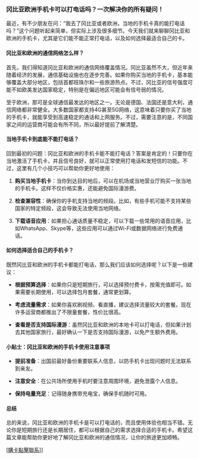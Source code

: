 ### 冈比亚欧洲手机卡可以打电话吗？一次解决你的所有疑问！

最近，有不少朋友在问：“我去了冈比亚或者欧洲，当地的手机卡真的能打电话吗？”这个问题听起来简单，但实际上涉及很多细节。今天我们就来聊聊冈比亚和欧洲的手机卡，尤其是它们能不能正常打电话，以及如何选择最适合自己的卡。

#### 冈比亚和欧洲的通信网络怎么样？

首先，我们得知道冈比亚和欧洲的通信网络覆盖情况。冈比亚虽然不大，但近年来随着经济的发展，通信基础设施也在逐步完善。如果你购买当地的手机卡，基本能够覆盖大部分地区，包括首都班珠尔和一些旅游热点。不过，冈比亚的信号强度可能不如欧美发达国家稳定，特别是在偏远地区可能会有信号弱的情况。

至于欧洲，那可是全球通信最发达的地区之一。无论是德国、法国还是意大利，通信网络都非常健全。大多数国家都支持4G甚至5G网络，这意味着只要你买了当地的手机卡，就能享受到高速稳定的通话和上网服务。不过，需要注意的是，不同国家之间的运营商可能会有所不同，所以最好提前了解清楚。

#### 当地手机卡到底能不能打电话？

回到最初的问题：冈比亚和欧洲的手机卡能不能打电话？答案是肯定的！只要你在当地激活了手机卡，并且信号良好，就可以正常使用打电话和发短信的功能。不过，这里有几个小技巧可以帮助你更好地使用：

1. **购买当地手机卡**：当你到达目的地后，可以在机场或当地营业厅购买一张当地的手机卡。这样不仅价格实惠，还能避免国际漫游费。
   
2. **检查兼容性**：确保你的手机支持当地的频段。比如，有些手机可能不支持某些国家的特定频段，这会导致无法使用当地网络。

3. **下载语音应用**：如果担心通话质量不稳定，可以下载一些常用的语音应用，比如WhatsApp、Skype等，这些应用可以通过Wi-Fi或数据网络进行免费通话。

#### 如何选择适合自己的手机卡？

既然冈比亚和欧洲的手机卡都能打电话，那么我们应该如何选择呢？以下是一些建议：

- **根据预算选择**：如果你只是短期旅行，可以选择预付费卡，按需充值即可。如果需要长期使用，可以选择包月套餐，通常更划算。

- **考虑流量需求**：如果你喜欢刷视频、看直播，建议选择流量较大的套餐。现在许多运营商都推出了不限量套餐，性价比很高。

- **查看是否支持国际漫游**：虽然冈比亚和欧洲的本地卡可以打电话，但如果计划去其他国家旅行，最好确认一下是否支持国际漫游，以免产生额外费用。

#### 小贴士：冈比亚和欧洲的手机卡使用注意事项

- **提前准备**：出国前最好备份重要联系人信息，以防手机卡出现问题时无法联系到亲友。

- **注意安全**：在公共场所使用手机时要注意周围环境，避免泄露个人信息。

- **保持电量充足**：记得随身携带充电宝，确保手机随时可用。

#### 总结

总的来说，冈比亚和欧洲的手机卡是可以打电话的，而且使用体验也相当不错。无论你是短期旅行还是长期居住，都可以根据自己的需求选择合适的手机卡。希望这篇文章能帮助你更好地了解冈比亚和欧洲的通信情况，让你的旅途更加顺畅。

[[購卡點擊聯系](https://t.me/s/esim1088)]]
